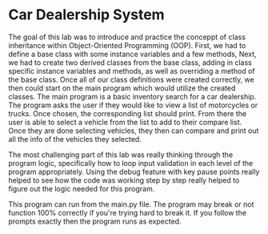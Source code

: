 # Car Dealership System

The goal of this lab was to introduce and practice the conceppt of class inheritance within Object-Oriented Programming (OOP). First, we had to define a base class with some instance variables and a few methods, Next, we had to create two derived classes from the base class, adding in class specific instance variables and methods, as well as overriding a method of the base class. Once all of our class definitions were created correctly, we then could start on the main program which would utilize the created classes. The main program is a basic inventory search for a car dealership. The program asks the user if they would like to view a list of motorcycles or trucks. Once chosen, the corresponding list should print. From there the user is able to select a vehicle from the list to add to their compare list. Once they are done selecting vehicles, they then can compare and print out all the info of the vehicles they selected.

The most challenging part of this lab was really thinking through the program logic, specifically how to loop input validation in each level of the program appropriately. Using the debug feature with key pause points really helped to see how the code was working step by step really helped to figure out the logic needed for this program.

This program can run from the main.py file. The program may break or not function 100% correctly if you're trying hard to break it. If you follow the prompts exactly then the program runs as expected.
